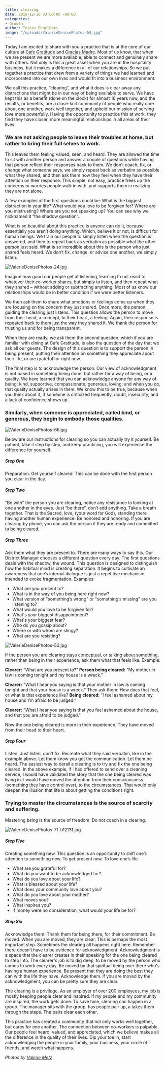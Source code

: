 ```yaml
---
title: clearing
date: 2019-12-16 03:00:00 -08:00
categories:
- Growth
author: Terces Engelhart
image: "/uploads/ValerieDenisePhotos-54.jpg"
---
```


Today I am excited to share with you a practice that is at the core of our culture at [Cafe Gratitude](https://www.cafegratitude.com/) and [Gracias Madre](https://www.graciasmadre.co/). Most of us know, that when we are present we are more available; able to connect and genuinely share with others. Not only is this a great asset when you are in the hospitality business, but it makes a difference in all of our relationships. So we put together a practice that drew from a variety of things we had learned and incorporated into our own lives and would fit into a business environment.  

We call this practice, “clearing”, and what it does is clear away any distractions that might be in our way of being available to serve. We have kept this as a benefit (done on the clock) for almost 16 years now, and the results, or benefits, are a close-knit community of people who really care about one another, work well together, and uphold our mission of serving love more powerfully. Having the opportunity to practice this at work, they find they have closer, more meaningful relationships in all areas of their lives. 
 
### We are not asking people to leave their troubles at home, but rather to bring their full selves to work. 

This leaves them feeling valued, seen, and heard. They are allowed the time to sit with another person and answer a couple of questions while having that person reflect their responses back to them. We don’t coach, fix, or change what someone says, we simply repeat back as verbatim as possible what they shared, and then ask them how they feel when they have their attention on their response. This simple, not easy, practice frees up the concerns or worries people walk in with, and supports them in realizing they are not alone. 
 
A few examples of the first questions could be: What is the biggest distraction in your life? What would you love to be forgiven for? Where are you mistrusting? Where are you not speaking up? You can see why we nicknamed it “the shadow question”.
 
What is so beautiful about this practice is anyone can do it, because essentially you aren’t doing anything. Which, believe it or not, is difficult for human beings. We train our people to simply listen when the question is answered, and then to repeat back as verbatim as possible what the other person just said. What is so incredible about this is the person who just shared feels heard. We don’t fix, change, or advise one another, we simply listen. 

![ValerieDenisePhotos-24.jpg](/uploads/ValerieDenisePhotos-24.jpg)
 
Imagine how good our people get at listening, learning to not react to whatever their co-worker shares, but simply to listen, and then repeat what they shared – without adding or subtracting anything. Most of us know our relationships would be in better condition if we were better listeners. 
 
We then ask them to share what emotions or feelings come up when they are focusing on the concern they just shared. Once more, the person guiding the clearing just listens. This question allows the person to move from their head, a concept, to their heart, a feeling. Again, their response is repeated back to them just the way they shared it. We thank the person for trusting us and for being transparent. 
 
When they are ready, we ask them the second question, which if you are familiar with dining at Cafe Gratitude, is also the question of the day that we ask all our guests. The design of this question is to support the person in being present, putting their attention on something they appreciate about their life, or are grateful for right now. 
 
The final step is to acknowledge the person. Our view of acknowledgment is not based in something being done, but rather for a way of being, or a quality. We have learned that you can acknowledge anyone for any way of being; kind, supportive, compassionate, generous, loving; and when you do, that quality actually arises in them. We know this to be true, because when you think about it, if someone is criticized frequently, doubt, insecurity, and a lack of confidence shows up. 

### Similarly, when someone is appreciated, called kind, or generous, they begin to embody those qualities. 

![ValerieDenisePhotos-66.jpg](/uploads/ValerieDenisePhotos-66.jpg)
 
Below are our instructions for clearing so you can actually try it yourself. Be patient, take it step by step, and keep practicing, you will experience the difference for yourself.  
 
##### Step One

Preparation. Get yourself cleared. This can be done with the first person you clear in the day.

##### Step Two

“Be with” the person you are clearing, notice any resistance to looking at one another in the eyes. Just “be there”, don’t add anything. Take a breath together. That is the Sacred, love, (your word for God), standing there having another human experience. Be honored and honoring. If you are clearing by phone, you can ask the person if they are ready and committed to being cleared.

##### Step Three

Ask them what they are present to. There are many ways to say this. Our District Manager chooses a different question every day. The first questions deals with the shadow, the wound. This question is designed to distinguish how the habitual mind is creating separation. It begins to cultivate an awareness that one’s internal dialogue is just a repetitive mechanism intended to evoke fragmentation. Examples:
- What are you present to?
- What is in the way of you being here right now?
- What version of "something’s wrong" or "something’s missing" are you listening to?
- What would you love to be forgiven for?
- What's your biggest disappointment?
- What's your biggest fear?
- Who do you gossip about?
- Where or with whom are stingy? 
- What are you resisting? 

![ValerieDenisePhotos-53.jpg](/uploads/ValerieDenisePhotos-53.jpg)

If the person you are clearing stays conceptual, or talking about something, rather than being in their experience, ask them what that feels like. Example: 

**Clearer:** “What are you present to?”
**Person being cleared:** “My mother in law is coming tonight and my house is a wreck.”

**Clearer:** "What I hear you saying is that your mother in law is coming tonight and that your house is a wreck." 
Then ask them: How does that feel, or what is that experience like?
**Being cleared:** “I feel ashamed about my house and I’m afraid to be judged.”

**Clearer:** "What I hear you saying is that you feel ashamed about the house, and that you are afraid to be judged."

Now the one being cleared is more in their experience. They have moved from their head to their heart.

##### Step Four

Listen. Just listen, don’t fix. Recreate what they said verbatim, like in the example above. Let them know you got the communication. Let them be heard. The easiest way to derail a clearing is to try and fix the one being cleared. In the above example, if I had offered to send over a cleaning service, I would have validated the story that the one being cleared was living in. I would have moved the attention from their consciousness (something they have control over), to the circumstances. That would only deepen the illusion that life is about getting the conditions right. 

### Trying to master the circumstances is the source of scarcity and suffering. 

Mastering _being_ is the source of freedom. Do not coach in a clearing. 

![ValerieDenisePhotos-71-b12131.jpg](/uploads/ValerieDenisePhotos-71-b12131.jpg)

##### Step Five

Creating something new. This question is an opportunity to shift one’s attention to something new. To get present now. To love one’s life.
- What are you grateful for?
- What do you want to be acknowledged for?
- What do you love about your life?
- What is blessed about your life?
- What does your community love about you?
- What do you love about your mother?
- What moves you?
- What inspires you?
- If money were no consideration, what would your life be for?

##### Step Six

Acknowledge them. Thank them for being there, for their commitment. Be moved. When you are moved, they are clear. This is perhaps the most important step. Sometimes the clearing all happens right here. Remember there doesn’t have to be evidence for acknowledgment. Acknowledgment is a space that the clearer creates in their speaking for the one being cleared to step into. The clearer's job is to dig deep, to be moved by the person who comes to work every day. Be moved by that spiritual being over there who's having a human experience. Be present that they are doing the best they can with the life they have. Acknowledge them. If you are moved by the acknowledgment, you can be pretty sure they are clear. 

The clearing is a privilege. As an employer of over 200 employees, my job is mostly keeping people clear and inspired. If my people and my community are inspired, the work gets done. To save time, clearing can happen in a group. The manager sits with the group, has people pair up, a takes them through the steps. The pairs clear each other.
 
This practice has created a community that not only works well together, but cares for one another. The connection between co-workers is palpable. Our people feel heard, valued, and appreciated, which we believe makes all the difference in the quality of their lives. Dip your toe in, start acknowledging the people in your family, your business, your circle of friends, and watch what happens. 

_Photos by [Valerie Metz](http://thebelovedphoto.com/)_